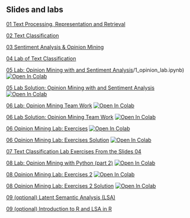 ## Slides and labs

[01 Text Processing, Representation and Retrieval](https://www.dropbox.com/s/vnb8a37t458ks9x/1_text_processing_text_mining_unit_master_in_data_science.pdf?dl=0)

[02 Text Classification](https://www.dropbox.com/sh/kyawf6200wbftuy/AACsSxww4TSLS4y4RhMkqHnha?dl=0)

[03 Sentiment Analysis & Opinion Mining](https://www.dropbox.com/s/zu0pfnvlqon94s7/3_opinion_mining_text_mining_unit_master_in_data_science.pdf?dl=0)

[04 Lab of Text Classification](https://www.dropbox.com/s/1ynr9rkjm8prw3o/E2_lab_text_classification_ntsb_in_weka.pdf?dl=0)

[05 Lab: Opinion Mining with and Sentiment Analysis](https://github.com/unibodatascience/BBS-DeepTextMining/blob/c871ad61a9e3f86fe9d272865e2a0740045c8fc0/05%20-%20Opinion%20Mining%20&%20Sentiment%20Analysis/1_opinion_lab.ipynb)/1_opinion_lab.ipynb) [![Open In Colab](https://colab.research.google.com/assets/colab-badge.svg)](https://colab.research.google.com/github/unibodatascience/BBS-DeepTextMining/blob/c871ad61a9e3f86fe9d272865e2a0740045c8fc0/05%20-%20Opinion%20Mining%20&%20Sentiment%20Analysis/1_opinion_lab.ipynb)
   
[05 Lab Solution: Opinion Mining with and Sentiment Analysis](https://github.com/unibodatascience/BBS-DeepTextMining/blob/c871ad61a9e3f86fe9d272865e2a0740045c8fc0/05%20-%20Opinion%20Mining%20&%20Sentiment%20Analysis/1_opinion_lab_with_solutions.ipynb) [![Open In Colab](https://colab.research.google.com/assets/colab-badge.svg)](https://colab.research.google.com/github/unibodatascience/BBS-DeepTextMining/blob/c871ad61a9e3f86fe9d272865e2a0740045c8fc0/05%20-%20Opinion%20Mining%20&%20Sentiment%20Analysis/1_opinion_lab_with_solutions.ipynb)

[06 Lab: Opinion Mining Team Work](https://github.com/unibodatascience/BBS-TextMining/blob/gh-pages/06%20-%20Opinion%20MIning%20Team%20Work/2a_opinion_lab_teamwork.ipynb) [![Open In Colab](https://colab.research.google.com/assets/colab-badge.svg)](https://colab.research.google.com/github/unibodatascience/BBS-TextMining/blob/gh-pages/06%20-%20Opinion%20MIning%20Team%20Work/2a_opinion_lab_teamwork.ipynb)

  [06 Lab Solution: Opinion Mining Team Work](https://github.com/unibodatascience/BBS-TextMining/blob/gh-pages/06%20-%20Opinion%20MIning%20Team%20Work/2b-opinion-lab-teamwork-solutions.ipynb) [![Open In Colab](https://colab.research.google.com/assets/colab-badge.svg)](https://colab.research.google.com/github/unibodatascience/BBS-TextMining/blob/gh-pages/06%20-%20Opinion%20MIning%20Team%20Work/2b-opinion-lab-teamwork-solutions.ipynb)


  [06 Opinion Mining Lab: Exercises](https://github.com/unibodatascience/BBS-TextMining/blob/d45cb42607393da0af69fdfec139df21943249d7/Opinion-Mining-Lab-Exercises/code/Opinion%20Mining%20Lab%20-%20Exercises.ipynb) [![Open In Colab](https://colab.research.google.com/assets/colab-badge.svg)](https://colab.research.google.com/github/unibodatascience/BBS-TextMining/blob/d45cb42607393da0af69fdfec139df21943249d7/Opinion-Mining-Lab-Exercises/code/Opinion%20Mining%20Lab%20-%20Exercises.ipynb)
  
  [06 Opinion Mining Lab: Exercises Solution](https://github.com/unibodatascience/BBS-TextMining/blob/435eb7bd119f56fe45a68c450a356b06743112ca/Opinion-Mining-Lab-Exercises/code/Opinion%20Mining%20Lab%20-%20Exercises%20(with%20solutions).ipynb) [![Open In Colab](https://colab.research.google.com/assets/colab-badge.svg)](https://colab.research.google.com/github/unibodatascience/BBS-TextMining/blob/435eb7bd119f56fe45a68c450a356b06743112ca/Opinion-Mining-Lab-Exercises/code/Opinion%20Mining%20Lab%20-%20Exercises%20(with%20solutions).ipynb)

[07 Text Classification Lab Exercises From the Slides 04](https://www.dropbox.com/sh/m7xfv44cx6fd4b6/AABI9B629CwtnDqZBj-R01mUa?dl=0)

[08 Lab: Opinion Mining with Python (part 2)](https://github.com/unibodatascience/BBS-TextMining/blob/435eb7bd119f56fe45a68c450a356b06743112ca/08%20-%20Opinion%20Mining%20with%20Python%20(part%202)/code/Opinion_Mining_&_Sentiment_Analysis_Deep_Learning_Techniques_Bologna_Business_School.ipynb) [![Open In Colab](https://colab.research.google.com/assets/colab-badge.svg)](https://colab.research.google.com/github/unibodatascience/BBS-TextMining/blob/435eb7bd119f56fe45a68c450a356b06743112ca/08%20-%20Opinion%20Mining%20with%20Python%20(part%202)/code/Opinion_Mining_&_Sentiment_Analysis_Deep_Learning_Techniques_Bologna_Business_School.ipynb)

[08 Opinion Mining Lab: Exercises 2](https://github.com/unibodatascience/BBS-TextMining/blob/15b55b7840ea0d98fa58448152588b976f9ca327/Opinion-Mining-Lab-Exercises/code/Opinion%20Mining%20Lab%20-%20Exercises%202.ipynb) [![Open In Colab](https://colab.research.google.com/assets/colab-badge.svg)](https://colab.research.google.com/github/unibodatascience/BBS-TextMining/blob/15b55b7840ea0d98fa58448152588b976f9ca327/Opinion-Mining-Lab-Exercises/code/Opinion%20Mining%20Lab%20-%20Exercises%202.ipynb)

[08 Opinion Mining Lab: Exercises 2 Solution](https://github.com/unibodatascience/BBS-TextMining/blob/15b55b7840ea0d98fa58448152588b976f9ca327/Opinion-Mining-Lab-Exercises/code/Opinion%20Mining%20Lab%20-%20Exercises%202%20(with%20solution).ipynb) [![Open In Colab](https://colab.research.google.com/assets/colab-badge.svg)](https://colab.research.google.com/github/unibodatascience/BBS-TextMining/blob/15b55b7840ea0d98fa58448152588b976f9ca327/Opinion-Mining-Lab-Exercises/code/Opinion%20Mining%20Lab%20-%20Exercises%202%20(with%20solution).ipynb)


[09 (optional) Latent Semantic Analysis (LSA)](https://www.dropbox.com/s/mk40d0ll9z66z6g/5_Dimensionality_Reduction_and_LSA.pdf?dl=0)

[09 (optional) Introduction to R and LSA in R](https://www.dropbox.com/s/nji2xut81nak8e2/LSA-in-R-ENG.pdf?dl=0)